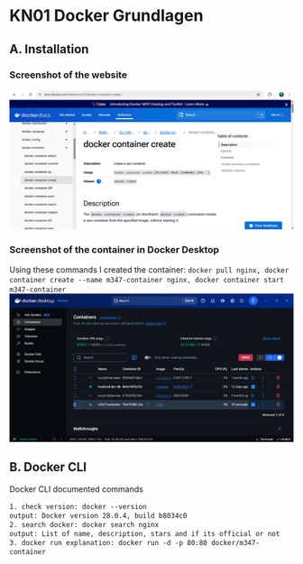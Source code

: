 # KN01 Docker Grundlagen

## A. Installation

### Screenshot of the website
![screenshot](docker-container-create-website.png)

### Screenshot of the container in Docker Desktop  
Using these commands I created the container:
``docker pull nginx, docker container create --name m347-container nginx, docker container start m347-container`` 
![screenshot](created-container-docker-desktop.png)

## B. Docker CLI
Docker CLI documented commands
```
1. check version: docker --version
output: Docker version 28.0.4, build b8034c0
2. search docker: docker search nginx
output: List of name, description, stars and if its official or not
3. docker run explanation: docker run -d -p 80:80 docker/m347-container

```
